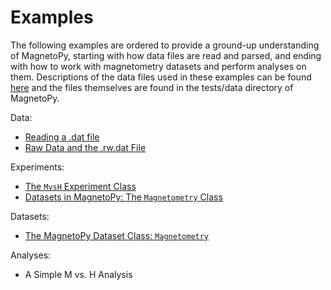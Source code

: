 # Examples

The following examples are ordered to provide a ground-up understanding of MagnetoPy, starting with how data files are read and parsed, and ending with how to work with magnetometry datasets and perform analyses on them. Descriptions of the data files used in these examples can be found [here](file_descriptions) and the files themselves are found in the tests/data directory of MagnetoPy.

Data:

- [Reading a .dat file](reading_dat_file)
- [Raw Data and the .rw.dat File](rwdat_file)

Experiments:

- [The `MvsH` Experiment Class](mvsh)
- [Datasets in MagnetoPy: The `Magnetometry` Class](zfcfc)

Datasets:

- [The MagnetoPy Dataset Class: `Magnetometry`](magnetometry)

Analyses:

- A Simple M vs. H Analysis
